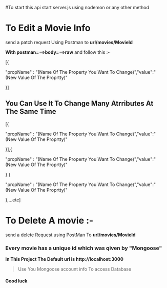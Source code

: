 #To start this api start server.js using nodemon or any other method
# To Edit a Movie Info 
send a patch request Using Postman to  **url/movies/MovieId**

**With postman===>body===>raw**
and follow this :-
 
 [{ 	

"propName" : "(Name Of The Property You Want To Change)","value":"(New Value Of The Proprtty)"

 }]

 ## You Can Use It To Change Many Atrributes At The Same Time 

 [{ 	

"propName" : "(Name Of The Property You Want To Change)","value":"(New Value Of The Proprtty)"

 }],{ 	

"propName" : "(Name Of The Property You Want To Change)","value":"(New Value Of The Proprtty)"

 }.{ 	

"propName" : "(Name Of The Property You Want To Change)","value":"(New Value Of The Proprtty)"

 },...etc]
 # To Delete A movie :-
 
 send a delete Request using PostMan To **url/movies/MovieId**

 ### Every movie has a unique id which was qiven by "Mongoose" 

  **In This Project The Default url is http://localhost:3000**
  >Use You Mongoose account info To access Database
  #### Good luck 
  
